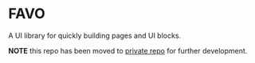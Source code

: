 # FAVO


A UI library for quickly building pages and UI blocks.

**NOTE** this repo has been moved to [private repo](https://github.com/webedx-spark/favo) for further development. 

